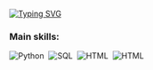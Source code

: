 [![Typing SVG](https://readme-typing-svg.herokuapp.com?font=Fira+Code&pause=1000&color=36F790&center=falso&vCenter=falso&repeat=verdadeiro&random=falso&width=435&lines=Ol%C3%A1%2CMeu+nome+%C3%A9+P%C3%A9ricles+Wend%2C+tenho+38+anos%2C+Sou+Brasileiro%2C+Cientista+de+dados.++Sejam+Bem+vindos+ao+meu+GitHub)](https://git.io/typing-svg)

### Main skills:
![Python](https://img.shields.io/badge/Python-3776AB?style=for-the-badge&logo=python&logoColor=white)&nbsp;
![SQL](https://img.shields.io/badge/-SQL-0D1117?style=for-the-badge&logo=sql&labelColor=blue)&nbsp;
![HTML](https://img.shields.io/badge/HTML-239120?style=for-the-badge&logo=html5&logoColor=white)&nbsp;
![HTML](https://img.shields.io/badge/CSS-239120?&style=for-the-badge&logo=css3&logoColor=white)&nbsp;

